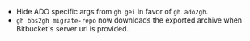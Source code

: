 - Hide ADO specific args from `gh gei` in favor of `gh ado2gh`.
- `gh bbs2gh migrate-repo` now downloads the exported archive when Bitbucket's server url is provided.
